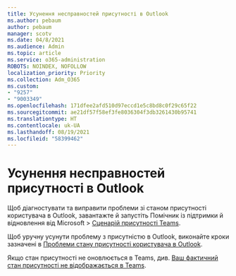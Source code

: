 ```yaml
---
title: Усунення несправностей присутності в Outlook
ms.author: pebaum
author: pebaum
manager: scotv
ms.date: 04/8/2021
ms.audience: Admin
ms.topic: article
ms.service: o365-administration
ROBOTS: NOINDEX, NOFOLLOW
localization_priority: Priority
ms.collection: Adm_O365
ms.custom:
- "9257"
- "9003349"
ms.openlocfilehash: 171dfee2afd510d97eccd1e5c8bd8c0f29c65f22
ms.sourcegitcommit: ae21df57f58ef3fe8036304f3db3261430b95741
ms.translationtype: HT
ms.contentlocale: uk-UA
ms.lasthandoff: 08/19/2021
ms.locfileid: "58399462"
---
```

# <a name="troubleshoot-presence-issues-in-outlook"></a>Усунення несправностей присутності в Outlook

Щоб діагностувати та виправити проблеми зі станом присутності користувача в Outlook, завантажте й запустіть Помічник із підтримки й відновлення від Microsoft > [Сценарій присутності Teams](https://aka.ms/SaRA-TeamsPresenceScenario).

Щоб уручну усунути проблему з присутністю в Outlook, виконайте кроки зазначені в [Проблеми стану присутності користувача в Outlook](https://docs.microsoft.com/microsoftteams/troubleshoot/teams-im-presence/issues-with-presence-in-outlook).

Якщо стан присутності не оновлюється в Teams, див. [Ваш фактичний стан присутності не відображається в Teams](https://docs.microsoft.com/microsoftteams/troubleshoot/teams-im-presence/presence-not-show-actual-status).
